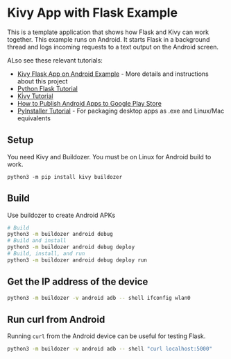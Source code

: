 # Kivy App with Flask Example

This is a template application that shows how Flask and Kivy
can work together. This example runs on Android.
It starts Flask in a background thread and logs
incoming requests to a text output on the Android screen.

ALso see these relevant tutorials:

- [Kivy Flask App on Android Example]() - More details and instructions about this project
- [Python Flask Tutorial]()
- [Kivy Tutorial]()
- [How to Publish Android Apps to Google Play Store](https://www.devdungeon.com/content/how-publish-android-apps-google-play-store)
- [PyInstaller Tutorial]() - For packaging desktop apps as .exe and Linux/Mac equivalents

## Setup

You need Kivy and Buildozer. You must be on Linux for Android build to work.

```
python3 -m pip install kivy buildozer
```

## Build

Use buildozer to create Android APKs

```bash
# Build
python3 -m buildozer android debug
# Build and install
python3 -m buildozer android debug deploy
# Build, install, and run
python3 -m buildozer android debug deploy run
```


## Get the IP address of the device

```bash
python3 -m buildozer -v android adb -- shell ifconfig wlan0
```

## Run curl from Android

Running `curl` from the Android device can be useful for testing Flask.

```bash
python3 -m buildozer -v android adb -- shell "curl localhost:5000"
```
